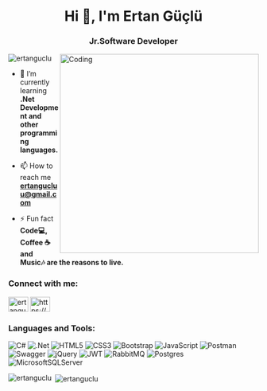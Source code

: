 <h1 align="center">Hi 👋, I'm Ertan Güçlü</h1>
<h3 align="center">Jr.Software Developer</h3>
<img align="right" alt="Coding" width="400" src="https://cdn.dribbble.com/users/1162077/screenshots/3848914/media/7ed7d5ca074b48b328150e5a231e8d1f.gif"

<p align="left"> <img src="https://komarev.com/ghpvc/?username=ertanguclu&label=Profile%20views&color=2772a0&style=flat" alt="ertanguclu" /> </p>

- 🌱 I’m currently learning **.Net Development and other programming languages.**

- 📫 How to reach me **ertangucluu@gmail.com**

- ⚡ Fun fact **Code💻, Coffee ☕and Music🎶 are the reasons to live.**

<h3 align="left">Connect with me:</h3>
<p align="left">
<a href="https://linkedin.com/in/ertanguclu" target="blank"><img align="center" src="https://raw.githubusercontent.com/rahuldkjain/github-profile-readme-generator/master/src/images/icons/Social/linked-in-alt.svg" alt="ertanguclu" height="30" width="40" /></a>
<a href="https://www.instagram.com/ertangucluu/" target="blank"><img align="center" src="https://raw.githubusercontent.com/rahuldkjain/github-profile-readme-generator/master/src/images/icons/Social/instagram.svg" alt="https://www.instagram.com/ertangucluu/" height="30" width="40" /></a>
</p>

<h3 align="left">Languages and Tools:</h3>
<p align="left" witdh="320" height="320">
  <img src="https://img.shields.io/badge/c%23-%23239120.svg?style=for-the-badge&amp;logo=c-sharp&amp;logoColor=white" alt="C#"> 
  <img src="https://img.shields.io/badge/.NET-5C2D91?style=for-the-badge&amp;logo=.net&amp;logoColor=white" alt=".Net"> 
  <img src="https://img.shields.io/badge/html5-%23E34F26.svg?style=for-the-badge&amp;logo=html5&amp;logoColor=white" alt="HTML5"> 
  <img src="https://img.shields.io/badge/css3-%231572B6.svg?style=for-the-badge&amp;logo=css3&amp;logoColor=white" alt="CSS3">
  <img src="https://img.shields.io/badge/bootstrap-%23563D7C.svg?style=for-the-badge&amp;logo=bootstrap&amp;logoColor=white" alt="Bootstrap"> 
  <img src="https://img.shields.io/badge/javascript-%23323330.svg?style=for-the-badge&amp;logo=javascript&amp;logoColor=%23F7DF1E" alt="JavaScript"> 
  <img src="https://img.shields.io/badge/Postman-FF6C37?style=for-the-badge&amp;logo=postman&amp;logoColor=white" alt="Postman"> 
  <img src="https://img.shields.io/badge/-Swagger-%23Clojure?style=for-the-badge&amp;logo=swagger&amp;logoColor=white" alt="Swagger">
  <img src="https://img.shields.io/badge/jquery-%230769AD.svg?style=for-the-badge&amp;logo=jquery&amp;logoColor=white" alt="jQuery">
  <img src="https://img.shields.io/badge/JWT-black?style=for-the-badge&amp;logo=JSON%20web%20tokens" alt="JWT">
  <img src="https://img.shields.io/badge/rabbitmq-%23FF6600.svg?&style=for-the-badge&logo=rabbitmq&logoColor=white" alt="RabbitMQ">
  <img src="https://img.shields.io/badge/postgres-%23316192.svg?style=for-the-badge&amp;logo=postgresql&amp;logoColor=white" alt="Postgres">
  <img src="https://img.shields.io/badge/Microsoft%20SQL%20Sever-CC2927?style=for-the-badge&amp;logo=microsoft%20sql%20server&amp;logoColor=white" alt="MicrosoftSQLServer">
</p>

<p><img align="left" src="https://github-readme-stats.vercel.app/api/top-langs?username=ertanguclu&show_icons=true&theme=tokyonight&locale=en&layout=compact" alt="ertanguclu" /></p>

<p>&nbsp;<img align="center" src="https://github-readme-stats.vercel.app/api?username=ertanguclu&&show_icons=true&theme=tokyonight&locale=en" alt="ertanguclu" /></p>




